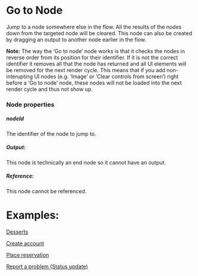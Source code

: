 # Go to Node

Jump to a node somewhere else in the flow. All the results of the nodes down from the targeted node will be cleared. This node can also be created by dragging an output to another node earlier in the flow.

**Note:** The way the ‘Go to node’ node works is that it checks the nodes in reverse order from its position for their identifier. If it is not the correct identifier it removes all that the node has returned and all UI elements will be removed for the next render cycle. This means that if you add non-interupting UI nodes (e.g. ‘Image’ or ‘Clear controls from screen’) right before a ‘Go to node’ node, these nodes will not be loaded into the next render cycle and thus not show up.

### Node properties

##### nodeId

The identifier of the node to jump to.

##### Output:

This node is technically an end node so it cannot have an output.

##### Reference:

This node cannot be referenced.

# Examples:

[Desserts](../../Nodes/Examples/Desserts.md)

[Create account](../../Nodes/Examples/CreateAccount.md)

[Place reservation](../../Nodes/Examples/PlaceReservation.md)

[Report a problem (Status update)](../../Nodes/Examples/ReportAProblem.md)
